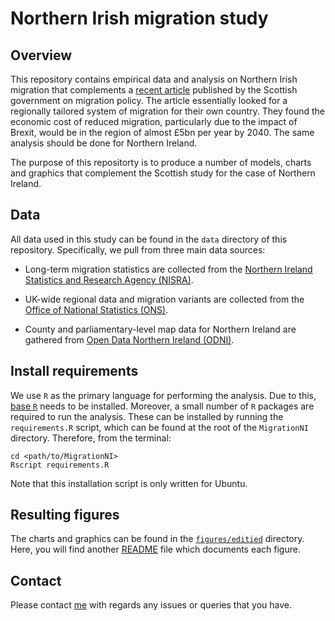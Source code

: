 # Northern Irish migration study

## Overview

This repository contains empirical data and analysis on Northern Irish migration that complements a [recent article](/references/scotlands-populaiton-needs-and-migraiton-policy.pdf) published by the Scottish government on migration policy. The article essentially looked for a regionally tailored system of migration for their own country. They found the economic cost of reduced migration, particularly due to the impact of Brexit, would be in the region of almost £5bn per year by 2040. The same analysis should be done for Northern Ireland.

The purpose of this repositorty is to produce a number of models, charts and graphics that complement the Scottish study for the case of Northern Ireland.

## Data

All data used in this study can be found in the `data` directory of this repository. Specifically, we pull from three main data sources:  

- Long-term migration statistics are collected from the [Northern Ireland Statistics and Research Agency (NISRA)](https://www.nisra.gov.uk/statistics/population/long-term-international-migration-statistics).

- UK-wide regional data and migration variants are collected from the [Office of National Statistics (ONS)](https://www.ons.gov.uk/peoplepopulationandcommunity/populationandmigration/populationprojections/bulletins/nationalpopulationprojections/2016basedstatisticalbulletin).

- County and parliamentary-level map data for Northern Ireland are gathered from [Open Data Northern Ireland (ODNI)](https://www.opendatani.gov.uk/dataset/osni-open-data-largescale-boundaries-ni-outline1).

## Install requirements

We use `R` as the primary language for performing the analysis. Due to this, [base `R`](https://www.r-project.org/) needs to be installed. Moreover, a small number of `R` packages are required to run the analysis. These can be installed by running the `requirements.R` script, which can be found at the root of the `MigrationNI` directory. Therefore, from the terminal:
```
cd <path/to/MigrationNI>
Rscript requirements.R
```
Note that this installation script is only written for Ubuntu.

## Resulting figures

The charts and graphics can be found in the [`figures/editied`](https://github.com/O1sims/MigrationNI/tree/master/figures/edited) directory. Here, you will find another [README](https://github.com/O1sims/MigrationNI/tree/master/figures/edited/README.md) file which documents each figure.

## Contact

Please contact [me](mailto:sims.owen@gmail.com) with regards any issues or queries that you have.
